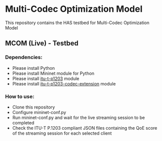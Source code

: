 # Multi-Codec Optimization Model
This repository contains the HAS testbed for Multi-Codec Optimization Model
## MCOM (Live) - Testbed
### Dependencies:
- Please install Python
- Please install Mininet module for Python
- Please install [itu-t-p1203](https://github.com/itu-p1203/itu-p1203) module
- Please install [itu-t-p1203-codec-extension](https://github.com/Telecommunication-Telemedia-Assessment/itu-p1203-codecextension) module
### How to use:
- Clone this repository
- Configure mininet-conf.py
- Run mininet-conf.py and wait for the live streaming session to be completed
- Check the ITU-T P.1203 compliant JSON files containing the QoE score of the streaming session for each selected client
